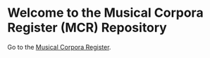 # Welcome to the Musical Corpora Register (MCR) Repository

Go to the [Musical Corpora Register](https://github.com/dharasim/MCR/wiki).
